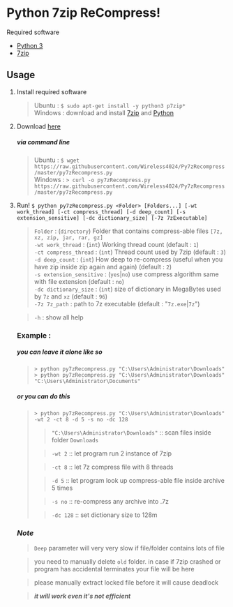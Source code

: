 # Python 7zip ReCompress!
Required software
+ [Python 3](https://www.python.org/downloads)
+ [7zip](https://www.7-zip.org/download.html)
## Usage
1. Install required software
	> Ubuntu : `$ sudo apt-get install -y python3 p7zip*`  
	> Windows : download and install [7zip](https://www.7-zip.org/download.html) and [Python](https://www.python.org/downloads)

2. Download [here](https://raw.githubusercontent.com/Wireless4024/Py7zRecompress/master/py7zRecompress.py)  
	##### via command line  
	> Ubuntu : `$ wget https://raw.githubusercontent.com/Wireless4024/Py7zRecompress/master/py7zRecompress.py`  
	> Windows : `> curl -o py7zRecompress.py https://raw.githubusercontent.com/Wireless4024/Py7zRecompress/master/py7zRecompress.py`

3. Run! `$ python py7zRecompress.py <Folder> [Folders...] [-wt work_thread] [-ct compress_thread] [-d deep_count] [-s extension_sensitive] [-dc dictionary_size] [-7z 7zExecutable]`
	> `Folder` : (`directory`) Folder that contains compress-able files `[7z, xz, zip, jar, rar, gz]`  
	> `-wt work_thread` : (`int`) Working thread count (default : `1`)  
	> `-ct compress_thread` : (`int`) Thread count used by 7zip (default : `3`)  
	> `-d deep_count`   : (`int`) How deep to re-compress (useful when you have zip inside zip again and again) (default : `2`)  
	> `-s extension_sensitive` : (`yes`|`no`) use compress algorithm same with file extension (default : `no`)  
	> `-dc dictionary_size`    : (`int`) size of dictionary in MegaBytes used by `7z` and `xz` (default : `96`)  
	> `-7z 7z_path`     : path to 7z executable (default : "`7z.exe`|`7z`")  
	
	> `-h` : show all help

	### Example :
	##### you can leave it alone like so
	> `> python py7zRecompress.py "C:\Users\Administrator\Downloads"`  
	> `> python py7zRecompress.py "C:\Users\Administrator\Downloads" "C:\Users\Administrator\Documents"`  
	##### or you can do this
	> `> python py7zRecompress.py "C:\Users\Administrator\Downloads" -wt 2 -ct 8 -d 5 -s no -dc 128`  
	>> `"C:\Users\Administrator\Downloads"` :: scan files inside folder `Downloads`  
	>
	>> `-wt 2` :: let program run 2 instance of 7zip  
	>
	>> `-ct 8` :: let 7z compress file with 8 threads  
	>
	>> `-d 5`  :: let program look up compress-able file inside archive 5 times  
	>
	>> `-s no`  :: re-compress any archive into .7z  
	>
	>> `-dc 128`  :: set dictionary size to 128m  

	### *Note*
	> `Deep` parameter will very very slow if file/folder contains lots of file  

	> you need to manually delete `old` folder. in case if 7zip crashed or program has accidental terminates your file will be here  

	> please manually extract locked file before it will cause deadlock   
	
	> _**it will work even it's not efficient**_
